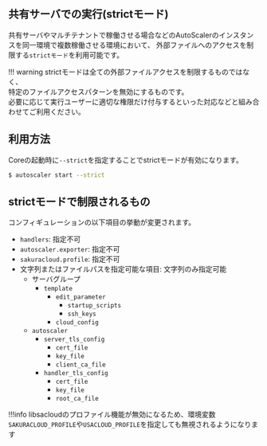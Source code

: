 ## 共有サーバでの実行(strictモード)

共有サーバやマルチテナントで稼働させる場合などのAutoScalerのインスタンスを同一環境で複数稼働させる環境において、
外部ファイルへのアクセスを制限する`strictモード`を利用可能です。  

!!! warning
    strictモードは全ての外部ファイルアクセスを制限するものではなく、  
    特定のファイルアクセスパターンを無効にするものです。  
    必要に応じて実行ユーザーに適切な権限だけ付与するといった対応などと組み合わせてご利用ください。

## 利用方法

Coreの起動時に`--strict`を指定することでstrictモードが有効になります。

```bash
$ autoscaler start --strict
```

## strictモードで制限されるもの

コンフィギュレーションの以下項目の挙動が変更されます。

- `handlers`: 指定不可
- `autoscaler.exporter`: 指定不可
- `sakuracloud.profile`: 指定不可
- 文字列またはファイルパスを指定可能な項目: 文字列のみ指定可能
    - サーバグループ
        - `template`
            - `edit_parameter`
                - `startup_scripts` 
                - `ssh_keys`
            - `cloud_config`
    - `autoscaler`
        - `server_tls_config`
            - `cert_file`
            - `key_file`
            - `client_ca_file`
        - `handler_tls_config`
            - `cert_file`
            - `key_file`
            - `root_ca_file`

!!!info
  libsacloudのプロファイル機能が無効になるため、環境変数`SAKURACLOUD_PROFILE`や`USACLOUD_PROFILE`を指定しても無視されるようになります